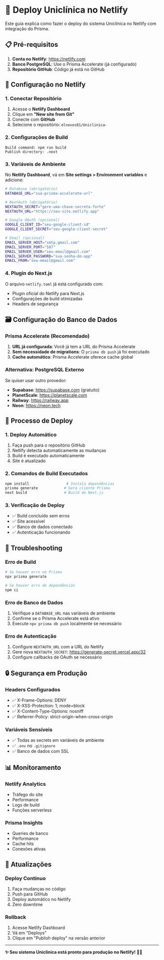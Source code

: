# 🚀 Deploy Uniclínica no Netlify

Este guia explica como fazer o deploy do sistema Uniclínica no Netlify com integração do Prisma.

## 📋 Pré-requisitos

1. **Conta no Netlify**: https://netlify.com
2. **Banco PostgreSQL**: Use o Prisma Accelerate (já configurado)
3. **Repositório GitHub**: Código já está no GitHub

## 🔧 Configuração no Netlify

### 1. Conectar Repositório
1. Acesse o **Netlify Dashboard**
2. Clique em **"New site from Git"**
3. Conecte com **GitHub**
4. Selecione o repositório: `elneves81/Uniclinica-`

### 2. Configurações de Build
```
Build command: npm run build
Publish directory: .next
```

### 3. Variáveis de Ambiente
No **Netlify Dashboard**, vá em **Site settings > Environment variables** e adicione:

```bash
# Database (obrigatório)
DATABASE_URL="sua-prisma-accelerate-url"

# NextAuth (obrigatório)
NEXTAUTH_SECRET="gere-uma-chave-secreta-forte"
NEXTAUTH_URL="https://seu-site.netlify.app"

# Google OAuth (opcional)
GOOGLE_CLIENT_ID="seu-google-client-id"
GOOGLE_CLIENT_SECRET="seu-google-client-secret"

# Email (opcional)
EMAIL_SERVER_HOST="smtp.gmail.com"
EMAIL_SERVER_PORT="587"
EMAIL_SERVER_USER="seu-email@gmail.com"
EMAIL_SERVER_PASSWORD="sua-senha-do-app"
EMAIL_FROM="seu-email@gmail.com"
```

### 4. Plugin do Next.js
O arquivo `netlify.toml` já está configurado com:
- Plugin oficial do Netlify para Next.js
- Configurações de build otimizadas
- Headers de segurança

## 🗃️ Configuração do Banco de Dados

### Prisma Accelerate (Recomendado)
1. **URL já configurada**: Você já tem a URL do Prisma Accelerate
2. **Sem necessidade de migrations**: O `prisma db push` já foi executado
3. **Cache automático**: Prisma Accelerate oferece cache global

### Alternativa: PostgreSQL Externo
Se quiser usar outro provedor:
- **Supabase**: https://supabase.com (gratuito)
- **PlanetScale**: https://planetscale.com
- **Railway**: https://railway.app
- **Neon**: https://neon.tech

## 🚀 Processo de Deploy

### 1. Deploy Automático
1. Faça push para o repositório GitHub
2. Netlify detecta automaticamente as mudanças
3. Build é executado automaticamente
4. Site é atualizado

### 2. Comandos de Build Executados
```bash
npm install                 # Instala dependências
prisma generate            # Gera cliente Prisma
next build                 # Build do Next.js
```

### 3. Verificação de Deploy
- ✅ Build concluído sem erros
- ✅ Site acessível
- ✅ Banco de dados conectado
- ✅ Autenticação funcionando

## 🔧 Troubleshooting

### Erro de Build
```bash
# Se houver erro no Prisma
npx prisma generate

# Se houver erro de dependências
npm ci
```

### Erro de Banco de Dados
1. Verifique a `DATABASE_URL` nas variáveis de ambiente
2. Confirme se o Prisma Accelerate está ativo
3. Execute `npx prisma db push` localmente se necessário

### Erro de Autenticação
1. Configure `NEXTAUTH_URL` com a URL do Netlify
2. Gere nova `NEXTAUTH_SECRET`: https://generate-secret.vercel.app/32
3. Configure callbacks de OAuth se necessário

## 🔒 Segurança em Produção

### Headers Configurados
- ✅ X-Frame-Options: DENY
- ✅ X-XSS-Protection: 1; mode=block
- ✅ X-Content-Type-Options: nosniff
- ✅ Referrer-Policy: strict-origin-when-cross-origin

### Variáveis Sensíveis
- ✅ Todas as secrets em variáveis de ambiente
- ✅ `.env` no `.gitignore`
- ✅ Banco de dados com SSL

## 📊 Monitoramento

### Netlify Analytics
- Tráfego do site
- Performance
- Logs de build
- Funções serverless

### Prisma Insights
- Queries de banco
- Performance
- Cache hits
- Conexões ativas

## 🔄 Atualizações

### Deploy Contínuo
1. Faça mudanças no código
2. Push para GitHub
3. Deploy automático no Netlify
4. Zero downtime

### Rollback
1. Acesse Netlify Dashboard
2. Vá em "Deploys"
3. Clique em "Publish deploy" na versão anterior

---

**✨ Seu sistema Uniclínica está pronto para produção no Netlify!** 🏥🚀
